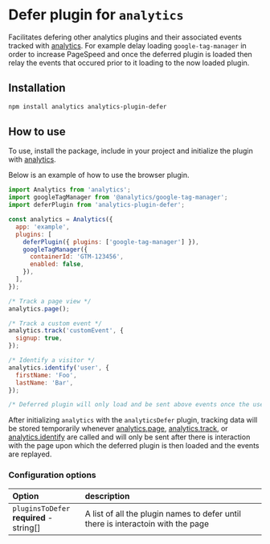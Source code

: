 # Defer plugin for `analytics`

Facilitates defering other analytics plugins and their associated events tracked with [analytics](https://www.npmjs.com/package/analytics). For example delay loading `google-tag-manager` in order to increase PageSpeed and once the deferred plugin is loaded then relay the events that occured prior to it loading to the now loaded plugin.

## Installation

```bash
npm install analytics analytics-plugin-defer
```

## How to use

To use, install the package, include in your project and initialize the plugin with [analytics](https://www.npmjs.com/package/analytics).

Below is an example of how to use the browser plugin.

```js
import Analytics from 'analytics';
import googleTagManager from '@analytics/google-tag-manager';
import deferPlugin from 'analytics-plugin-defer';

const analytics = Analytics({
  app: 'example',
  plugins: [
    deferPlugin({ plugins: ['google-tag-manager'] }),
    googleTagManager({
      containerId: 'GTM-123456',
      enabled: false,
    }),
  ],
});

/* Track a page view */
analytics.page();

/* Track a custom event */
analytics.track('customEvent', {
  signup: true,
});

/* Identify a visitor */
analytics.identify('user', {
  firstName: 'Foo',
  lastName: 'Bar',
});

/* Deferred plugin will only load and be sent above events once the user iteracts with the page */
```

After initializing `analytics` with the `analyticsDefer` plugin, tracking data will be stored temporarily whenever [analytics.page](https://getanalytics.io/api/#analyticspage), [analytics.track](https://getanalytics.io/api/#analyticstrack), or [analytics.identify](https://getanalytics.io/api/#analyticsidentify) are called and will only be sent after there is interaction with the page upon which the deferred plugin is then loaded and the events are replayed.

### Configuration options

| Option                                        | description                                                                      |
| :-------------------------------------------- | :------------------------------------------------------------------------------- |
| `pluginsToDefer` <br/>**required** - string[] | A list of all the plugin names to defer until there is interactoin with the page |
